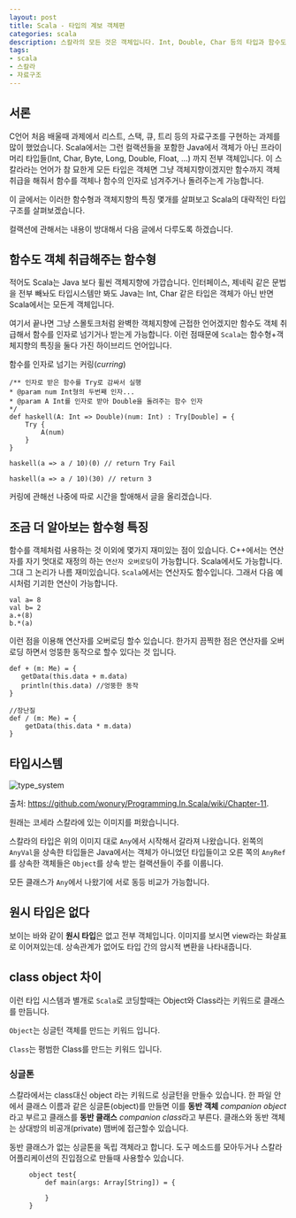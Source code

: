 ```yaml
---
layout: post
title: Scala - 타입의 계보 객체편
categories: scala
description: 스칼라의 모든 것은 객체입니다. Int, Double, Char 등의 타입과 함수도 객체인데 어떻게 상속되고 이루어 져고 어떤 특징이 있지 알아보고 실제로 코딩할때 어떻게 Class를 만들고 활용하는지 살펴봅시다.
tags:
- scala
- 스칼라
- 자료구조
---
```


## 서론

C언어 처음 배울때 과제에서 리스트, 스택, 큐, 트리 등의 자료구조를 구현하는 과제를 많이 했었습니다. Scala에서는 그런 컬랙션들을 포함한 Java에서 객체가 아닌 프라이머리 타입들(Int, Char, Byte, Long, Double, Float, ...) 까지 전부 객체입니다.
이 스칼라라는 언어가 참 묘한게 모든 타입은 객체면 그냥 객체지향이겠지만 함수까지 객체 취급을 해줘서 함수를 객체나 함수의 인자로 넘겨주거나 돌려주는게 가능합니다.

이 글에서는 이러한 함수형과 객체지향의 특징 몇개를 살펴보고 Scala의 대략적인 타입 구조를 살펴보겠습니다.

컬랙션에 관해서는 내용이 방대해서 다음 글에서 다루도록 하겠습니다.

## 함수도 객체 취급해주는 함수형

적어도 Scala는 Java 보다 휠씬 객체지향에 가깝습니다. 인터페이스, 제네릭 같은 문법을 전부 빼놔도 타입시스템만 봐도 Java는 Int, Char 같은 타입은 객체가 아닌 반면 Scala에서는 모든게 객체입니다.

여기서 끝나면 그냥 스몰토크처럼 완벽한 객체지향에 근접한 언어겠지만 함수도 객체 취급해서 함수를 인자로 넘기거나 받는게 가능합니다. 이런 점때문에 `Scala`는 함수형+객체지향의 특징을 둘다 가진 하이브리드 언어입니다.

함수를 인자로 넘기는 커링(*curring*)

    /** 인자로 받은 함수를 Try로 감싸서 실행
    * @param num Int형의 두번째 인자...
    * @param A Int를 인자로 받아 Double을 돌려주는 함수 인자
    */
    def haskell(A: Int => Double)(num: Int) : Try[Double] = { 
        Try {
            A(num)
        }
    }
    
    haskell(a => a / 10)(0) // return Try Fail
    
    haskell(a => a / 10)(30) // return 3

커링에 관해선 나중에 따로 시간을 할애해서 글을 올리겠습니다.

## 조금 더 알아보는 함수형 특징

함수를 객체처럼 사용하는 것 이외에 몇가지 재미있는 점이 있습니다. C++에서는 연산자를 자기 멋대로 재정의 하는 `연산자 오버로딩`이 가능합니다. Scala에서도 가능합니다. 그대 그 논리가 나름 재미있습니다.
`Scala`에서는 연산자도 함수입니다. 그래서 다음 예시처럼 기괴한 연산이 가능합니다.

    val a= 8
    val b= 2
    a.+(8)
    b.*(a)

이런 점을 이용해 연산자를 오버로딩 할수 있습니다. 한가지 끔찍한 점은 연산자를 오버로딩 하면서 엉뚱한 동작으로 할수 있다는 것 입니다.

    def + (m: Me) = {
       getData(this.data + m.data)
       println(this.data) //엉뚱한 동작
    }
    
    //장난질
    def / (m: Me) = {
        getData(this.data * m.data)
    }

## 타입시스템
![type_system](https://camo.githubusercontent.com/7ec1a4f561d68332fcf0b4f7dbcd971ef706af37/687474703a2f2f6c6d617a792e766572726563682e6e65742f77702d636f6e74656e742f75706c6f6164732f323031312f30322f7363616c615f747970655f6869657261726368792e706e67)

출처: https://github.com/wonury/Programming.In.Scala/wiki/Chapter-11.

원래는 코세라 스칼라에 있는 이미지를 퍼왔습니니다.

스칼라의 타입은 위의 이미지 대로 `Any`에서 시작해서 갈라져 나왔습니다. 왼쪽의 `AnyVal`을 상속한 타입들은 Java에서는 객체가 아니었던 타입들이고 오른 쪽의 `AnyRef`를 상속한 객체들은 `Object`를 상속 받는 컬랙션들이 주를 이룹니다.

모든 클래스가 `Any`에서 나왔기에 서로 동등 비교가 가능합니다.

## 원시 타입은 없다

보이는 바와 같이 **원시 타입**은 없고 전부 객체입니다. 이미지를 보시면 view라는 화살표로 이어져있는데. 상속관계가 없어도 타입 간의 암시적 변환을 나타내줍니다.

## class object 차이

이런 타입 시스템과 별개로 `Scala`로 코딩할때는   Object와 Class라는 키워드로 클래스를 만듬니다.

`Object`는 싱글턴 객체를 만드는 키워드 입니다.

`Class`는 평범한 Class를 만드는 키워드 입니다.

### 싱글톤

스칼라에서는 class대신 object 라는 키워드로 싱글턴을 만들수 있습니다. 한 파일 안에서 클래스 이름과 같은 싱글톤(object)를 만들면
이를 **동반 객체** *companion object* 라고 부르고 클래스를 **동반 클래스** *companion class*라고 부른다.
클래스와 동반 객체는 상대방의 비공개(private) 맴버에 접근할수 있습니다. 

동반 클래스가 없는 싱글톤을 독립 객체라고 합니다. 도구 메소드를 모아두거나 스칼라 어플리케이션의 진입점으로 만들때 사용할수 있습니다.

         object test{
             def main(args: Array[String]) = {
             
             }
         }
         
